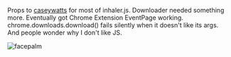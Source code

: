 Props to [caseywatts](http://github.com/caseywatts) for most of inhaler.js. Downloader needed something more. Eventually got Chrome Extension EventPage working. chrome.downloads.download() fails silently when it doesn't like its args. And people wonder why I don't like JS.

![facepalm](https://dl.dropboxusercontent.com/u/379705/images/single-facepalm.gif)
